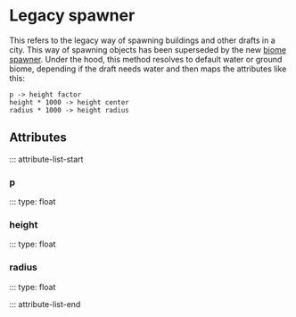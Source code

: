 # Legacy spawner

This refers to the legacy way of spawning buildings and other drafts in a city. This way of spawning objects has been superseded by
the new [biome spawner](biome-spawner.md). Under the hood, this method resolves to default water or ground biome, depending if the draft needs water and then maps the attributes like this:

```
p -> height factor
height * 1000 -> height center
radius * 1000 -> height radius
```

## Attributes
::: attribute-list-start

### p
::: type: float

### height
::: type: float

### radius
::: type: float

::: attribute-list-end